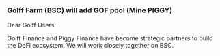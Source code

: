 ### Golff Farm (BSC) will add GOF pool (Mine PIGGY)

Dear Golff Users:

Golff Finance and Piggy Finance have become strategic partners to build the DeFi ecosystem. We will work closely together on BSC.
